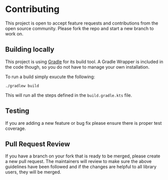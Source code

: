 # Contributing
This project is open to accept feature requests and contributions from the open source community.
Please fork the repo and start a new branch to work on.


## Building locally
This project is using [Gradle](https://gradle.org/) for its build tool.
A Gradle Wrapper is included in the code though, so you do not have to manage your own installation.

To run a build simply exucute the following:

```shell script
./gradlew build
```

This will run all the steps defined in the `build.gradle.kts` file.

## Testing
If you are adding a new feature or bug fix please ensure there is proper test coverage.

## Pull Request Review
If you have a branch on your fork that is ready to be merged, please create a new pull request.
The maintainers will review to make sure the above guidelines have been followed and
if the changes are helpful to all library users, they will be merged.
